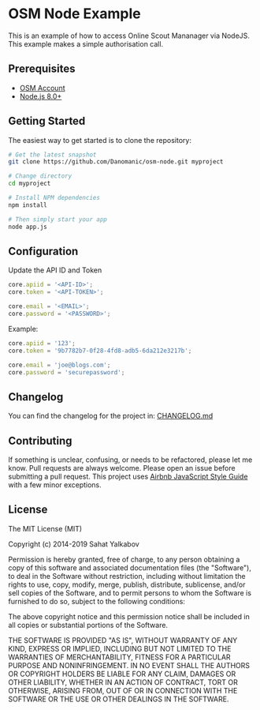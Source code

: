 OSM Node Example
=======================
This is an example of how to access Online Scout Mananager via NodeJS. This example makes a simple authorisation call.

Prerequisites
-------------

- [OSM Account](http://onlinescoutmanager.co.uk)
- [Node.js 8.0+](http://nodejs.org)


Getting Started
---------------

The easiest way to get started is to clone the repository:

```bash
# Get the latest snapshot
git clone https://github.com/Danomanic/osm-node.git myproject

# Change directory
cd myproject

# Install NPM dependencies
npm install

# Then simply start your app
node app.js
```

Configuration
---------------

Update the API ID and Token
```js
core.apiid = '<API-ID>';
core.token = '<API-TOKEN>';

core.email = '<EMAIL>';
core.password = '<PASSWORD>';
```

Example:
```js
core.apiid = '123';
core.token = '9b7782b7-0f28-4fd8-adb5-6da212e3217b';

core.email = 'joe@blogs.com';
core.password = 'securepassword';

```

Changelog
---------

You can find the changelog for the project in: [CHANGELOG.md](https://github.com/Danomanic/osm-node/blob/master/CHANGELOG.md)


Contributing
------------

If something is unclear, confusing, or needs to be refactored, please let me know.
Pull requests are always welcome. Please open an issue before
submitting a pull request. This project uses [Airbnb JavaScript Style Guide](https://github.com/airbnb/javascript) with a few minor exceptions.

License
-------

The MIT License (MIT)

Copyright (c) 2014-2019 Sahat Yalkabov

Permission is hereby granted, free of charge, to any person obtaining a copy of this software and associated documentation files (the "Software"), to deal in the Software without restriction, including without limitation the rights to use, copy, modify, merge, publish, distribute, sublicense, and/or sell copies of the Software, and to permit persons to whom the Software is furnished to do so, subject to the following conditions:

The above copyright notice and this permission notice shall be included in all copies or substantial portions of the Software.

THE SOFTWARE IS PROVIDED "AS IS", WITHOUT WARRANTY OF ANY KIND, EXPRESS OR IMPLIED, INCLUDING BUT NOT LIMITED TO THE WARRANTIES OF MERCHANTABILITY, FITNESS FOR A PARTICULAR PURPOSE AND NONINFRINGEMENT. IN NO EVENT SHALL THE AUTHORS OR COPYRIGHT HOLDERS BE LIABLE FOR ANY CLAIM, DAMAGES OR OTHER LIABILITY, WHETHER IN AN ACTION OF CONTRACT, TORT OR OTHERWISE, ARISING FROM, OUT OF OR IN CONNECTION WITH THE SOFTWARE OR THE USE OR OTHER DEALINGS IN THE SOFTWARE.